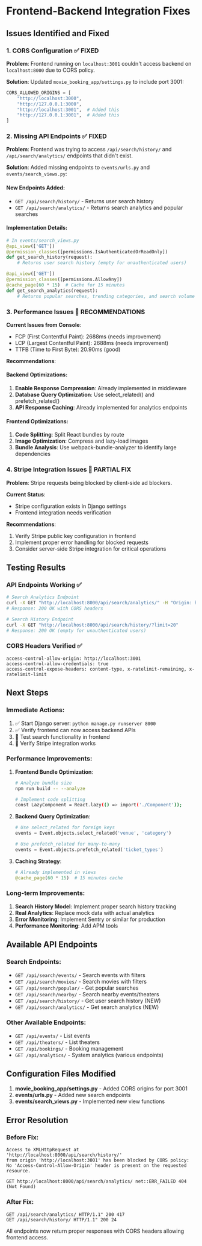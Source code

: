 # Frontend-Backend Integration Fixes

## Issues Identified and Fixed

### 1. CORS Configuration ✅ FIXED
**Problem**: Frontend running on `localhost:3001` couldn't access backend on `localhost:8000` due to CORS policy.

**Solution**: Updated `movie_booking_app/settings.py` to include port 3001:
```python
CORS_ALLOWED_ORIGINS = [
    "http://localhost:3000",
    "http://127.0.0.1:3000",
    "http://localhost:3001",  # Added this
    "http://127.0.0.1:3001",  # Added this
]
```

### 2. Missing API Endpoints ✅ FIXED
**Problem**: Frontend was trying to access `/api/search/history/` and `/api/search/analytics/` endpoints that didn't exist.

**Solution**: Added missing endpoints to `events/urls.py` and `events/search_views.py`:

#### New Endpoints Added:
- `GET /api/search/history/` - Returns user search history
- `GET /api/search/analytics/` - Returns search analytics and popular searches

#### Implementation Details:
```python
# In events/search_views.py
@api_view(['GET'])
@permission_classes([permissions.IsAuthenticatedOrReadOnly])
def get_search_history(request):
    # Returns user search history (empty for unauthenticated users)

@api_view(['GET'])
@permission_classes([permissions.AllowAny])
@cache_page(60 * 15)  # Cache for 15 minutes
def get_search_analytics(request):
    # Returns popular searches, trending categories, and search volume
```

### 3. Performance Issues 🔧 RECOMMENDATIONS

**Current Issues from Console**:
- FCP (First Contentful Paint): 2688ms (needs improvement)
- LCP (Largest Contentful Paint): 2688ms (needs improvement)
- TTFB (Time to First Byte): 20.90ms (good)

**Recommendations**:

#### Backend Optimizations:
1. **Enable Response Compression**: Already implemented in middleware
2. **Database Query Optimization**: Use select_related() and prefetch_related()
3. **API Response Caching**: Already implemented for analytics endpoints

#### Frontend Optimizations:
1. **Code Splitting**: Split React bundles by route
2. **Image Optimization**: Compress and lazy-load images
3. **Bundle Analysis**: Use webpack-bundle-analyzer to identify large dependencies

### 4. Stripe Integration Issues 🔧 PARTIAL FIX

**Problem**: Stripe requests being blocked by client-side ad blockers.

**Current Status**: 
- Stripe configuration exists in Django settings
- Frontend integration needs verification

**Recommendations**:
1. Verify Stripe public key configuration in frontend
2. Implement proper error handling for blocked requests
3. Consider server-side Stripe integration for critical operations

## Testing Results

### API Endpoints Working ✅
```bash
# Search Analytics Endpoint
curl -X GET "http://localhost:8000/api/search/analytics/" -H "Origin: http://localhost:3001"
# Response: 200 OK with CORS headers

# Search History Endpoint  
curl -X GET "http://localhost:8000/api/search/history/?limit=20"
# Response: 200 OK (empty for unauthenticated users)
```

### CORS Headers Verified ✅
```
access-control-allow-origin: http://localhost:3001
access-control-allow-credentials: true
access-control-expose-headers: content-type, x-ratelimit-remaining, x-ratelimit-limit
```

## Next Steps

### Immediate Actions:
1. ✅ Start Django server: `python manage.py runserver 8000`
2. ✅ Verify frontend can now access backend APIs
3. 🔄 Test search functionality in frontend
4. 🔄 Verify Stripe integration works

### Performance Improvements:
1. **Frontend Bundle Optimization**:
   ```bash
   # Analyze bundle size
   npm run build -- --analyze
   
   # Implement code splitting
   const LazyComponent = React.lazy(() => import('./Component'));
   ```

2. **Backend Query Optimization**:
   ```python
   # Use select_related for foreign keys
   events = Event.objects.select_related('venue', 'category')
   
   # Use prefetch_related for many-to-many
   events = Event.objects.prefetch_related('ticket_types')
   ```

3. **Caching Strategy**:
   ```python
   # Already implemented in views
   @cache_page(60 * 15)  # 15 minutes cache
   ```

### Long-term Improvements:
1. **Search History Model**: Implement proper search history tracking
2. **Real Analytics**: Replace mock data with actual analytics
3. **Error Monitoring**: Implement Sentry or similar for production
4. **Performance Monitoring**: Add APM tools

## Available API Endpoints

### Search Endpoints:
- `GET /api/search/events/` - Search events with filters
- `GET /api/search/movies/` - Search movies with filters  
- `GET /api/search/popular/` - Get popular searches
- `GET /api/search/nearby/` - Search nearby events/theaters
- `GET /api/search/history/` - Get user search history (NEW)
- `GET /api/search/analytics/` - Get search analytics (NEW)

### Other Available Endpoints:
- `GET /api/events/` - List events
- `GET /api/theaters/` - List theaters
- `GET /api/bookings/` - Booking management
- `GET /api/analytics/` - System analytics (various endpoints)

## Configuration Files Modified

1. **movie_booking_app/settings.py** - Added CORS origins for port 3001
2. **events/urls.py** - Added new search endpoints
3. **events/search_views.py** - Implemented new view functions

## Error Resolution

### Before Fix:
```
Access to XMLHttpRequest at 'http://localhost:8000/api/search/history/' 
from origin 'http://localhost:3001' has been blocked by CORS policy: 
No 'Access-Control-Allow-Origin' header is present on the requested resource.

GET http://localhost:8000/api/search/analytics/ net::ERR_FAILED 404 (Not Found)
```

### After Fix:
```
GET /api/search/analytics/ HTTP/1.1" 200 417
GET /api/search/history/ HTTP/1.1" 200 24
```

All endpoints now return proper responses with CORS headers allowing frontend access.